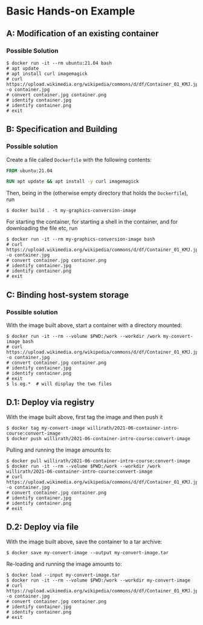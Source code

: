 # Basic Hands-on Example

## A: Modification of an existing container

### Possible Solution

```shell
$ docker run -it --rm ubuntu:21.04 bash
# apt update
# apt install curl imagemagick
# curl https://upload.wikimedia.org/wikipedia/commons/d/df/Container_01_KMJ.jpg -o container.jpg
# convert container.jpg container.png
# identify container.jpg
# identify container.png
# exit
```

## B: Specification and Building

### Possible solution

Create a file called `Dockerfile` with the following contents:
```Dockerfile
FROM ubuntu:21.04

RUN apt update && apt install -y curl imagemagick
```

Then, being in the (otherwise empty directory that holds the `Dockerfile`), run
```shell
$ docker build . -t my-graphics-conversion-image
```

For starting the container, for starting a shell in the container, and for downloading the file etc, run
```shell
$ docker run -it --rm my-graphics-conversion-image bash
# curl https://upload.wikimedia.org/wikipedia/commons/d/df/Container_01_KMJ.jpg -o container.jpg
# convert container.jpg container.png
# identify container.jpg
# identify container.png
# exit
```

## C: Binding host-system storage

### Possible solution

With the image built above, start a container with a directory mounted:
```shell
$ docker run -it --rm --volume $PWD:/work --workdir /work my-convert-image bash
# curl https://upload.wikimedia.org/wikipedia/commons/d/df/Container_01_KMJ.jpg -o container.jpg
# convert container.jpg container.png
# identify container.jpg
# identify container.png
# exit
$ ls eg.*  # will display the two files
```

## D.1: Deploy via registry

With the image built above, first tag the image and then push it
```shell
$ docker tag my-convert-image willirath/2021-06-container-intro-course:convert-image
$ docker push willirath/2021-06-container-intro-course:convert-image
```

Pulling and running the image amounts to:
```shell
$ docker pull willirath/2021-06-container-intro-course:convert-image
$ docker run -it --rm --volume $PWD:/work --workdir /work willirath/2021-06-container-intro-course:convert-image
# curl https://upload.wikimedia.org/wikipedia/commons/d/df/Container_01_KMJ.jpg -o container.jpg
# convert container.jpg container.png
# identify container.jpg
# identify container.png
# exit
```

## D.2: Deploy via file

With the image built above, save the container to a tar archive:
```shell
$ docker save my-convert-image --output my-convert-image.tar
```

Re-loading and running the image amounts to:
```shell
$ docker load --input my-convert-image.tar
$ docker run -it --rm --volume $PWD:/work --workdir my-convert-image
# curl https://upload.wikimedia.org/wikipedia/commons/d/df/Container_01_KMJ.jpg -o container.jpg
# convert container.jpg container.png
# identify container.jpg
# identify container.png
# exit
```